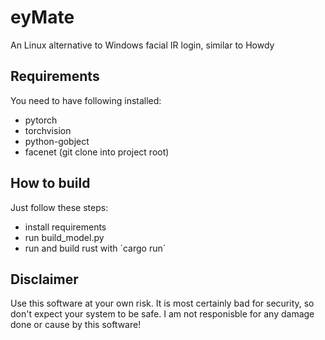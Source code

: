 # eyMate

An Linux alternative to Windows facial IR login, similar to Howdy

## Requirements

You need to have following installed:

- pytorch
- torchvision
- python-gobject
- facenet (git clone into project root)

## How to build

Just follow these steps:

- install requirements
- run build_model.py
- run and build rust with ´cargo run´

## Disclaimer

Use this software at your own risk. It is most certainly bad for security, so don't expect your system to be safe. I am not responisble for any damage done or cause by this software!
